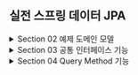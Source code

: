## 실전 스프링 데이터 JPA

<details>
<summary>Section 02 예제 도메인 모델</summary></summary>
<div markdown="1">

### 예제 도메인 모델
- ![img.png](img.png)
- ![img_1.png](img_1.png)

</div>
</details>


<details>
<summary>Section 03 공통 인터페이스 기능</summary></summary>
<div markdown="1">

### 순수 jpa 기반 리포지토리를 살펴보자
- 회원 기본 CRUD

```java
package study.datajpa.repository;

import jakarta.persistence.EntityManager;
import jakarta.persistence.PersistenceContext;
import org.springframework.stereotype.Repository;
import study.datajpa.entity.Member;

import javax.swing.text.html.Option;
import java.util.List;
import java.util.Optional;

@Repository
public class MemberJpaRepository {

    @PersistenceContext
    private EntityManager em;

    public Member save(Member member) {
        em.persist(member);
        return member;
    }

    public void delete(Member member) {
        em.remove(member);
    }

    public List<Member> findAll() {
        return em.createQuery("select m from Member m", Member.class)
                .getResultList();
    }

    public Optional<Member> findById(Long id) {
        Member member = em.find(Member.class, id);
        return Optional.ofNullable(member);
    }

    public long count() {
        return em.createQuery("select count(m) from Member m", Long.class).getSingleResult();
    }
    public Member find(Long id) {
        return em.find(Member.class, id);
    }
}

```

- Team 기본 CRUD

```java
package study.datajpa.repository;

import jakarta.persistence.EntityManager;
import jakarta.persistence.PersistenceContext;
import org.springframework.stereotype.Repository;
import study.datajpa.entity.Team;

import java.util.List;
import java.util.Optional;

@Repository
public class TeamRepository {

    @PersistenceContext
    private EntityManager em;

    public Team save(Team team) {
        em.persist(team);
        return team;
    }

    public void delete(Team team) {
        em.remove(team);
    }

    public List<Team> findAll() {
        return em.createQuery("select t from Team t", Team.class)
                .getResultList();
    }

    public Optional<Team> findById(Long id) {
        Team team = em.find(Team.class, id);
        return Optional.ofNullable(team);
    }

    public long count() {
        return em.createQuery("select count(t) from Team t", Long.class)
                .getSingleResult();
    }

}

```
- CRUD가 반복적으로 진행되고 있는 것을 알 수 있다.
- 제네릭을 사용하면 재사용성을 늘릴 수 있을지도!?
- Spring 데이터 jpa에서는 공통 인터페이스를 통해서 boilerplate한 코드를 삭제할 수 있도록 도와준다.

### Spring Data JPA 공통 인터페이스 

- Spring Data JPA를 사용하면 인터페이스를 사용하는 것만으로 CRUD 공통 인터페이스를 사용가능 하다. 어떻게 그것이 가능할까!?
- 실제로 인터페이스를 사용할 때 class를 찍어보자
  - memberRepository.getClass() class com.sun.proxy.$ProxyXXX
- 스프링 jpa가 구현체를 생성하고 프록시로 제공하는 것을 확인할 수 있다

### Spring Data JPA 공통 인터페이스 적용
- 공통 인터페이스를 적용해보자

```java
    @Test
    public void basicCRUD() throws Exception {

        //given
        Member member1 = new Member("member1");
        Member member2 = new Member("member2");
        memberRepository.save(member1);
        memberRepository.save(member2);
        //단건 조회 검증
        Member findMember1 = memberRepository.findById(member1.getId()).get();
        Member findMember2 = memberRepository.findById(member2.getId()).get();
        assertThat(findMember1).isEqualTo(member1);
        assertThat(findMember2).isEqualTo(member2);

        //리스트 조회 검증
        List<Member> all = memberRepository.findAll();
        assertThat(all.size()).isEqualTo(2);

        //count 검증
        long count = memberRepository.count();
        assertThat(count).isEqualTo(2);

        //삭제 검증
        memberRepository.delete(member1);
        memberRepository.delete(member2);
        long deletedCount = memberRepository.count();
        assertThat(deletedCount).isEqualTo(0);

    }

```
- Spring Data JPA로 똑같이 적용을 해보아도 이미 구현되어 있는 기능들이라 별 다른 수정 없이 사용 가능한 것을 확인할 수 있다.

### 공통 인터페이스 분석
- ![img_2.png](img_2.png)


</div>
</details>


<details>
<summary>Section 04 Query Method 기능</summary></summary>
<div markdown="1">

### 스프링 데이터 JPA가 제공하는 마법 같은 기능
- 메서드 이름으로 쿼리 생성
- 메서드 이름으로 JPA Named Query 호출
- @Query 어노테이션을 사용해서 리파지토리 인터페이스에 쿼리 직접 정의

### 메서드 이름으로 쿼리 생성
- 메서드 이름을 분석해서 JPQL 쿼리가 작성되고 실행된다.
- 이름과 나이를 기준으로 회원을 조회하는 다음의 순수 JPA 리포지토리 코드를 보자

```java

    public List<Member> findByUsernameAndAgeGreaterThan(String username, int age) {
        return em.createQuery("select m from Member m where m.username = :username and m.age > :age")
                .setParameter("username", username)
                .setParameter("age", age)
                .getResultList();
    }
```
- 쿼리를 작성하고 실행시키도록 코드를 짠 것을 볼 수 있다 
- 다음으로 스프링 데이터 jpa에서 같은 기능을 구현한 코드를 보자

```java
   List<Member> findByUsernameAndAgeGreaterThan(String username, int age);

```
- 끝이다.. 이름만 규약에 맞게 원형을 인터페이스에 정의하면 스프링 데이터 jpa가 메서드 이름에 맞는 쿼리를 작성하고 실행하도록 해주는 것
- 스프링 데이터 jpa는 공통 인터페이스를 구현해주는 장점도 있지만 이것처럼 특정 도메인 종속적인 기능도 얼마든지 이용할 수 있는 것이다.

### 쿼리 메서드 필터 조건
- https://docs.spring.io/spring-data/jpa/docs/current/reference/html/#jpa.query-methods.query-creation

### 스프링 데이터가 제공하는 쿼리 메서드 기능
- 조회: find...By, read...By, query...By, get...By 
- https://docs.spring.io/spring-data/jpa/docs/current/reference/html/#repositories.query-methods.query-creation
- 예) findHelloBy처럼 ...에 식별하기 위한 내용이 들어가도 된다. 
- COUNT: count...By 반환타입 long
- EXISTS: exists…By 반환타입 boolean
- 삭제: delete…By, remove…By 반환타입 long
- DISTINCT: findDistinct, findMemberDistinctBy
- LIMIT: findFirst3, findFirst, findTop, findTop3


</div>
</details>
